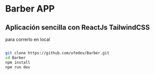 # Barber APP

## Aplicación sencilla con ReactJs TailwindCSS

para correrlo en local

```bash

git clone https://github.com/ufedev/Barber.git
cd Barber
npm install
npm run dev

```
